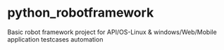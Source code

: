 # python_robotframework
Basic robot framework project for API/OS-Linux &amp; windows/Web/Mobile application testcases automation
